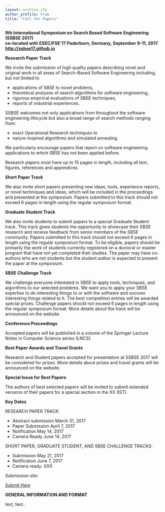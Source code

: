 ```yaml
---
layout: archive_cfp
author_profile: true
title: "Call for Papers"
---
```


<b>9th International Symposium on Search Based Software Engineering (SSBSE 2017)  
co-located with ESEC/FSE'17 Paderborn, Germany, September 9-11, 2017   
http://ssbse17.github.io </b>

**Research Paper Track**

We invite the submission of high quality papers describing novel and original work in all areas of Search-Based Software Engineering including, but not limited to

-  applications of SBSE to novel problems, 
- theoretical analyses of search algorithms for software engineering, 
- rigorous empirical evaluations of SBSE techniques, 
- reports of industrial experiences. 

SSBSE welcomes not only applications from throughout the software engineering lifecycle but also a broad range of search methods ranging from:

- exact Operational Research techniques to 
- nature-inspired algorithms and simulated annealing. 

We particularly encourage papers that report on software engineering applications to which SBSE has not been applied before. 

Research papers must have up to 15 pages in length, including all text, figures, references and appendices. 

**Short Paper Track** 

We also invite short papers presenting new ideas, tools, experience reports, or novel techniques and ideas, which will be included in the proceedings and presented at the symposium. Papers submitted to this track should not exceed 6 pages in length using the regular symposium format. 

**Graduate Student Track** 

We also invite students to submit papers to a special Graduate Student track. This track gives students the opportunity to showcase their SBSE research and receive feedback from senior members of the SBSE community. Papers submitted to this track should not exceed 6 pages in length using the regular symposium format. To be eligible, papers should be primarily the work of students currently registered on a doctoral or master program that have not yet completed their studies. The paper may have co-authors who are not students but the student author is expected to present the paper at the symposium. 

**SBSE Challenge Track** 

We challenge everyone interested in SBSE to apply tools, techniques, and algorithms to our selected problems. We want you to apply your SBSE expertise to do interesting things to or with the software and uncover interesting things related to it. The best competition entries will be awarded special prizes. Challenge papers should not exceed 6 pages in length using the regular symposium format. More details about the track will be announced on the website.

**Conference Proceedings** 

Accepted papers will be published in a volume of the Springer Lecture Notes in Computer Science series (LNCS). 

**Best Paper Awards and Travel Grants**

Research and Student papers accepted for presentation at SSBSE 2017 will be considered for prizes. More details about prizes and travel grants will be announced on the website. 

**Special Issue for Best Papers** 

The authors of best selected papers will be invited to submit extended versions of their papers for a special section in the XX (IST). 

**Key Dates**

RESEARCH PAPER TRACK:

- Abstract submission                      March 31, 2017
- Paper Submission                            April 7, 2017 
- Notification                                     May 14, 2017
- Camera Ready                                June 14, 2017

 

 SHORT PAPER, GRADUATE STUDENT, AND SBSE CHALLENGE TRACKS:

 - Submission                                    May 21, 2017
 - Notification                                    June 7, 2017
 - Camera ready: XXX

Submission site:

<a href="https://easychair.org/account/signin.cgi?key=40759349.WchbrTn9c31v0OQS" target="_blank" class="btn">Submit Here</a>

**GENERAL INFORMATION AND FORMAT**

text, text..
